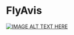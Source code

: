 # FlyAvis

[![IMAGE ALT TEXT HERE](https://img.youtube.com/vi/00RpRT__zLc/0.jpg)](https://www.youtube.com/watch?v=00RpRT__zLc)
